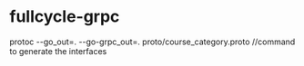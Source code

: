 # fullcycle-grpc

protoc --go_out=. --go-grpc_out=. proto/course_category.proto
//command to generate the interfaces